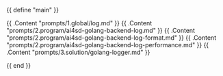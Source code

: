 {{ define "main" }}

{{ .Content "prompts/1.global/log.md" }}
{{ .Content "prompts/2.program/ai4sd-golang-backend-log.md" }}
{{ .Content "prompts/2.program/ai4sd-golang-backend-log-format.md" }}
{{ .Content "prompts/2.program/ai4sd-golang-backend-log-performance.md" }}
{{ .Content "prompts/3.solution/golang-logger.md" }}

{{ end }} 